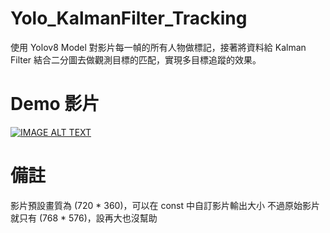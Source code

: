 # Yolo_KalmanFilter_Tracking
使用 Yolov8 Model 對影片每一幀的所有人物做標記，接著將資料給 Kalman Filter
結合二分圖去做觀測目標的匹配，實現多目標追蹤的效果。

# Demo 影片 
[![IMAGE ALT TEXT](http://img.youtube.com/vi/eUEREo6-z5A/0.jpg)](https://www.youtube.com/watch?v=eUEREo6-z5A "KalmanFilter Demo")

# 備註
影片預設畫質為 (720 * 360)，可以在 const 中自訂影片輸出大小
不過原始影片就只有 (768 * 576)，設再大也沒幫助
